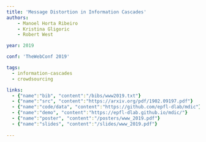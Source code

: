 ```yaml
---
title: 'Message Distortion in Information Cascades'
authors:
    - Manoel Horta Ribeiro
    - Kristina Gligoric
    - Robert West 

year: 2019

conf: 'TheWebConf 2019'

tags:
  - information-cascades
  - crowdsourcing

links:
  - {"name":"bib", "content":"/bibs/www2019.txt"}
  - {"name":"src", "content":"https://arxiv.org/pdf/1902.09197.pdf"}
  - {"name":"code/data", "content":"https://github.com/epfl-dlab/mdic"}
  - {"name":"demo", "content":"https://epfl-dlab.github.io/mdic/"}
  - {"name":"poster", "content":"/posters/www_2019.pdf"}
  - {"name":"slides", "content":"/slides/www_2019.pdf"}
  
---
```


